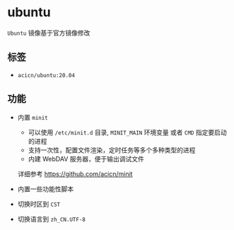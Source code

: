 # ubuntu

`Ubuntu` 镜像基于官方镜像修改

## 标签

* `acicn/ubuntu:20.04`

## 功能

* 内置 `minit`

    * 可以使用 `/etc/minit.d` 目录, `MINIT_MAIN` 环境变量 或者 `CMD` 指定要启动的进程
    * 支持一次性，配置文件渲染，定时任务等多个多种类型的进程
    * 内建 WebDAV 服务器，便于输出调试文件
    
    详细参考 https://github.com/acicn/minit

* 内置一些功能性脚本

* 切换时区到 `CST`

* 切换语言到 `zh_CN.UTF-8`
